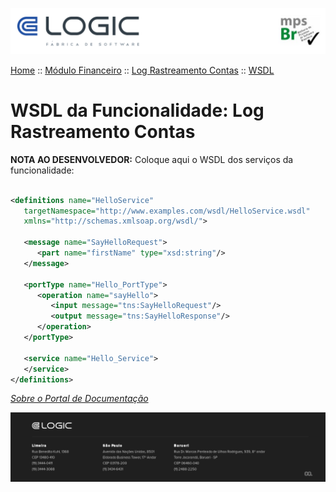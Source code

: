 
![Cabecalho](../../../ReadMe-Anexos/Cabecalho.png)


[Home](../../../ReadMe.md) :: [Módulo Financeiro](../../Modulo-Financeiro.md) :: [Log Rastreamento Contas](../FU-Log-Rastreamento-Contas.md) :: [WSDL](WSDL.md)


# WSDL da Funcionalidade: Log Rastreamento Contas

**NOTA AO DESENVOLVEDOR:** Coloque aqui o WSDL dos serviços da funcionalidade:

~~~xml

<definitions name="HelloService"
   targetNamespace="http://www.examples.com/wsdl/HelloService.wsdl"
   xmlns="http://schemas.xmlsoap.org/wsdl/">

   <message name="SayHelloRequest">
      <part name="firstName" type="xsd:string"/>
   </message>

   <portType name="Hello_PortType">
      <operation name="sayHello">
         <input message="tns:SayHelloRequest"/>
         <output message="tns:SayHelloResponse"/>
      </operation>
   </portType>

   <service name="Hello_Service">
   </service>
</definitions>

~~~


_[Sobre o Portal de Documentação](../../../About/About.md)_

![Rodape](../../../ReadMe-Anexos/Rodape.png)
